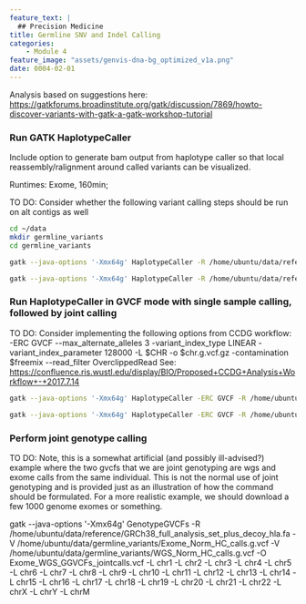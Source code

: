 ```yaml
---
feature_text: |
  ## Precision Medicine
title: Germline SNV and Indel Calling
categories:
    - Module 4
feature_image: "assets/genvis-dna-bg_optimized_v1a.png"
date: 0004-02-01
---
```


Analysis based on suggestions here:
https://gatkforums.broadinstitute.org/gatk/discussion/7869/howto-discover-variants-with-gatk-a-gatk-workshop-tutorial

### Run GATK HaplotypeCaller

Include option to generate bam output from haplotype caller so that local reassembly/ralignment around called variants can be visualized.

Runtimes: Exome, 160min; 

TO DO: Consider whether the following variant calling steps should be run on alt contigs as well

```bash
cd ~/data
mkdir germline_variants
cd germline_variants

gatk --java-options '-Xmx64g' HaplotypeCaller -R /home/ubuntu/data/reference/GRCh38_full_analysis_set_plus_decoy_hla.fa -I /home/ubuntu/data/alignment/Exome_Norm_sorted_mrkdup_bqsr.bam -O /home/ubuntu/data/germline_variants/Exome_Norm_HC_calls.vcf --bam-output /home/ubuntu/data/germline_variants/Exome_Norm_HC_out.bam -L chr1 -L chr2 -L chr3 -L chr4 -L chr5 -L chr6 -L chr7 -L chr8 -L chr9 -L chr10 -L chr11 -L chr12 -L chr13 -L chr14 -L chr15 -L chr16 -L chr17 -L chr18 -L chr19 -L chr20 -L chr21 -L chr22 -L chrX -L chrY -L chrM

gatk --java-options '-Xmx64g' HaplotypeCaller -R /home/ubuntu/data/reference/GRCh38_full_analysis_set_plus_decoy_hla.fa -I /home/ubuntu/data/alignment/WGS_Norm_merged_sorted_mrkdup_bqsr.bam -O /home/ubuntu/data/germline_variants/WGS_Norm_HC_calls.vcf --bam-output /home/ubuntu/data/germline_variants/WGS_Norm_HC_out.bam -L chr1 -L chr2 -L chr3 -L chr4 -L chr5 -L chr6 -L chr7 -L chr8 -L chr9 -L chr10 -L chr11 -L chr12 -L chr13 -L chr14 -L chr15 -L chr16 -L chr17 -L chr18 -L chr19 -L chr20 -L chr21 -L chr22 -L chrX -L chrY -L chrM                                      
```

### Run HaplotypeCaller in GVCF mode with single sample calling, followed by joint calling

TO DO: Consider implementing the following options from CCDG workflow: -ERC GVCF --max_alternate_alleles 3 -variant_index_type LINEAR -variant_index_parameter 128000 -L $CHR -o $chr.g.vcf.gz -contamination $freemix --read_filter OverclippedRead
See: https://confluence.ris.wustl.edu/display/BIO/Proposed+CCDG+Analysis+Workflow+-+2017.7.14

```bash
gatk --java-options '-Xmx64g' HaplotypeCaller -ERC GVCF -R /home/ubuntu/data/reference/GRCh38_full_analysis_set_plus_decoy_hla.fa -I /home/ubuntu/data/alignment/Exome_Norm_sorted_mrkdup_bqsr.bam -O /home/ubuntu/data/germline_variants/Exome_Norm_HC_calls.g.vcf --bam-output /home/ubuntu/data/germline_variants/Exome_Norm_HC_GVCF_out.bam -L chr1 -L chr2 -L chr3 -L chr4 -L chr5 -L chr6 -L chr7 -L chr8 -L chr9 -L chr10 -L chr11 -L chr12 -L chr13 -L chr14 -L chr15 -L chr16 -L chr17 -L chr18 -L chr19 -L chr20 -L chr21 -L chr22 -L chrX -L chrY -L chrM

gatk --java-options '-Xmx64g' HaplotypeCaller -ERC GVCF -R /home/ubuntu/data/reference/GRCh38_full_analysis_set_plus_decoy_hla.fa -I /home/ubuntu/data/alignment/WGS_Norm_merged_sorted_mrkdup_bqsr.bam -O /home/ubuntu/data/germline_variants/WGS_Norm_HC_calls.g.vcf --bam-output /home/ubuntu/data/germline_variants/WGS_Norm_HC_GVCF_out.bam -L chr1 -L chr2 -L chr3 -L chr4 -L chr5 -L chr6 -L chr7 -L chr8 -L chr9 -L chr10 -L chr11 -L chr12 -L chr13 -L chr14 -L chr15 -L chr16 -L chr17 -L chr18 -L chr19 -L chr20 -L chr21 -L chr22 -L chrX -L chrY -L chrM

```

### Perform joint genotype calling

TO DO: Note, this is a somewhat artificial (and possibly ill-advised?) example where the two gvcfs that we are joint genotyping are wgs and exome calls from the same individual. This is not the normal use of joint genotyping and is provided just as an illustration of how the command should be formulated. For a more realistic example, we should download a few 1000 genome exomes or something.

gatk --java-options '-Xmx64g' GenotypeGVCFs -R /home/ubuntu/data/reference/GRCh38_full_analysis_set_plus_decoy_hla.fa -V /home/ubuntu/data/germline_variants/Exome_Norm_HC_calls.g.vcf -V /home/ubuntu/data/germline_variants/WGS_Norm_HC_calls.g.vcf -O Exome_WGS_GGVCFs_jointcalls.vcf -L chr1 -L chr2 -L chr3 -L chr4 -L chr5 -L chr6 -L chr7 -L chr8 -L chr9 -L chr10 -L chr11 -L chr12 -L chr13 -L chr14 -L chr15 -L chr16 -L chr17 -L chr18 -L chr19 -L chr20 -L chr21 -L chr22 -L chrX -L chrY -L chrM

